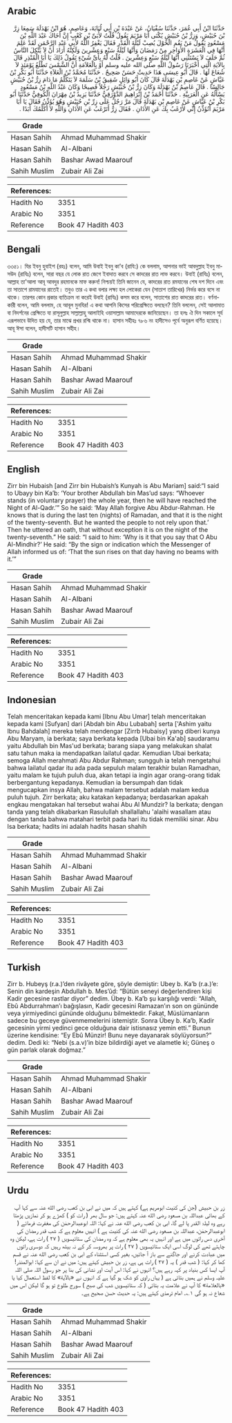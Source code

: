 ## Arabic


<div dir="rtl" lang="ar" style={{fontSize:'larger',backgroundColor:'#f8f9fa',padding:20}}>
حَدَّثَنَا ابْنُ أَبِي عُمَرَ، حَدَّثَنَا سُفْيَانُ، عَنْ عَبْدَةَ بْنِ أَبِي لُبَابَةَ، وَعَاصِمٍ، هُوَ ابْنُ بَهْدَلَةَ سَمِعَا زِرَّ بْنَ حُبَيْشٍ، وَزِرُّ بْنُ حُبَيْشٍ يُكْنَى أَبَا مَرْيَمَ يَقُولُ قُلْتُ لأُبَىِّ بْنِ كَعْبٍ إِنَّ أَخَاكَ عَبْدَ اللَّهِ بْنَ مَسْعُودٍ يَقُولُ مَنْ يَقُمِ الْحَوْلَ يُصِبْ لَيْلَةَ الْقَدْرِ فَقَالَ يَغْفِرُ اللَّهُ لأَبِي عَبْدِ الرَّحْمَنِ لَقَدْ عَلِمَ أَنَّهَا فِي الْعَشَرَةِ الأَوَاخِرِ مِنْ رَمَضَانَ وَأَنَّهَا لَيْلَةُ سَبْعٍ وَعِشْرِينَ وَلَكِنَّهُ أَرَادَ أَنْ لاَ يَتَّكِلَ النَّاسُ ثُمَّ حَلَفَ لاَ يَسْتَثْنِي أَنَّهَا لَيْلَةُ سَبْعٍ وَعِشْرِينَ ‏.‏ قُلْتُ لَهُ بِأَىِّ شَيْءٍ تَقُولُ ذَلِكَ يَا أَبَا الْمُنْذِرِ قَالَ بِالآيَةِ الَّتِي أَخْبَرَنَا رَسُولُ اللَّهِ صلى الله عليه وسلم أَوْ بِالْعَلاَمَةِ أَنَّ الشَّمْسَ تَطْلُعُ يَوْمَئِذٍ لاَ شُعَاعَ لَهَا ‏.‏ قَالَ أَبُو عِيسَى هَذَا حَدِيثٌ حَسَنٌ صَحِيحٌ ‏.‏ حَدَّثَنَا مُحَمَّدُ بْنُ الْعَلاَءِ حَدَّثَنَا أَبُو بَكْرِ بْنُ عَيَّاشٍ عَنْ عَاصِمِ بْنِ بَهْدَلَةَ قَالَ كَانَ أَبُو وَائِلٍ شَقِيقُ بْنُ سَلَمَةَ لاَ يَتَكَلَّمُ مَا دَامَ زِرُّ بْنُ حُبَيْشٍ جَالِسًا ‏.‏ قَالَ عَاصِمُ بْنُ بَهْدَلَةَ وَكَانَ زِرُّ بْنُ حُبَيْشٍ رَجُلاً فَصِيحًا وَكَانَ عَبْدُ اللَّهِ بْنُ مَسْعُودٍ يَسْأَلُهُ عَنِ الْعَرَبِيَّةِ ‏.‏ حَدَّثَنَا أَحْمَدُ بْنُ إِبْرَاهِيمَ الدَّوْرَقِيُّ حَدَّثَنَا يَزِيدُ بْنُ مِهْرَانَ الْكُوفِيُّ حَدَّثَنَا أَبُو بَكْرِ بْنُ عَيَّاشٍ عَنْ عَاصِمِ بْنِ بَهْدَلَةَ قَالَ مَرَّ رَجُلٌ عَلَى زِرِّ بْنِ حُبَيْشٍ وَهُوَ يُؤَذِّنُ فَقَالَ يَا أَبَا مَرْيَمَ أَتُؤَذِّنُ إِنِّي لأَرْغَبُ بِكَ عَنِ الأَذَانِ ‏.‏ فَقَالَ زِرٌّ أَتَرْغَبُ عَنِ الأَذَانِ وَاللَّهِ لاَ أُكَلِّمُكَ أَبَدًا ‏.‏
</div>
<div style={{backgroundColor:'#f8f9fa',padding:20, marginBottom: 10}}><table> <thead> <tr> <th>Grade</th> <th></th> </tr> </thead> <tbody> <tr><td>Hasan Sahih</td><td>Ahmad Muhammad Shakir</td></tr><tr><td>Hasan Sahih</td><td>Al-Albani</td></tr><tr><td>Hasan Sahih</td><td>Bashar Awad Maarouf</td></tr><tr><td>Sahih Muslim</td><td>Zubair Ali Zai</td></tr></tbody></table><table> <thead> <tr> <th>References:</th> <th></th> </tr> </thead> <tbody><tr><td>Hadith No</td><td>3351</td></tr><tr><td>Arabic No</td><td>3351</td></tr><tr><td>Reference</td><td>Book 47 Hadith 403</td></tr></tbody></table></div>

## Bengali


<div dir="ltr" lang="bn" style={{fontSize:'larger',backgroundColor:'#f8f9fa',padding:20}}>
৩৩৫১। যির ইবনু হুবাইশ (রহঃ) বলেন, আমি উবাই ইবনু কা’ব (রাযি:) কে বললাম, আপনার ভাই আবদুল্লাহ ইবনু মাসউদ (রাযিঃ) বলেন, সারা বছর যে লোক রাত জেগে ইবাদাত করবে সে কাদরের রাত লাভ করবে। উবাই (রাযিঃ) বলেন, আল্লাহ তা'আলা আবূ আবদুর রহমানকে মাফ করুন! নিশ্চয়ই তিনি জানেন যে, কাদরের রাত রমযানের শেষ দশ দিনে এবং তা সাতাশে রামযানের রাতেই। তবুও তার এ কথা বলার লক্ষ্য হল লোকেরা যেন (সাতাশ তারিখের) নির্ভর করে বসে না থাকে। তারপর কোন প্রকার ব্যতিক্রম না করেই উবাই (রাযিঃ) কসম করে বলেন, সাতাশের রাত কাদরের রাত। বর্ণনাকারী বলেন, আমি বললাম, হে আবূল মুনযির! এ কথা আপনি কিসের পরিপ্রেক্ষিতে বলছেন? তিনি বললেন, সেই আলামাত বা নিদর্শনের প্রেক্ষিতে যা রাসূলুল্লাহ সাল্লাল্লাহু আলাইহি ওয়াসাল্লাম আমাদেরকে জানিয়েছেন। তা হলঃ ঐ দিন সকালে সূর্য এরূপভাবে উদিত হয় যে, তার মাঝে প্রখর রশ্মি থাকে না। হাসান সহীহঃ ৭৮৬ নং হাদীসেও পূর্বে অনুরূপ বর্ণিত হয়েছে। আবূ ঈসা বলেন, হাদীসটি হাসান সহীহ।
</div>
<div style={{backgroundColor:'#f8f9fa',padding:20, marginBottom: 10}}><table> <thead> <tr> <th>Grade</th> <th></th> </tr> </thead> <tbody> <tr><td>Hasan Sahih</td><td>Ahmad Muhammad Shakir</td></tr><tr><td>Hasan Sahih</td><td>Al-Albani</td></tr><tr><td>Hasan Sahih</td><td>Bashar Awad Maarouf</td></tr><tr><td>Sahih Muslim</td><td>Zubair Ali Zai</td></tr></tbody></table><table> <thead> <tr> <th>References:</th> <th></th> </tr> </thead> <tbody><tr><td>Hadith No</td><td>3351</td></tr><tr><td>Arabic No</td><td>3351</td></tr><tr><td>Reference</td><td>Book 47 Hadith 403</td></tr></tbody></table></div>

## English


<div dir="ltr" lang="en" style={{fontSize:'larger',backgroundColor:'#f8f9fa',padding:20}}>
Zirr bin Hubaish [and Zirr bin Hubaish’s Kunyah is Abu Mariam] said:“I said to Ubayy bin Ka’b: ‘Your brother Abdullah bin Mas’ud says: “Whoever stands (in voluntary prayer) the whole year, then he will have reached the Night of Al-Qadr.’” So he said: ‘May Allah forgive Abu Abdur-Rahman. He knows that is during the last ten (nights) of Ramadan, and that it is the night of the twenty-seventh. But he wanted the people to not rely upon that.’ Then he uttered an oath, that without exception it is on the night of the twenty-seventh.” He said: “I said to him: ‘Why is it that you say that O Abu Al-Mindhir?’ He said: “By the sign or indication which the Messenger of Allah informed us of: ‘That the sun rises on that day having no beams with it.’”
</div>
<div style={{backgroundColor:'#f8f9fa',padding:20, marginBottom: 10}}><table> <thead> <tr> <th>Grade</th> <th></th> </tr> </thead> <tbody> <tr><td>Hasan Sahih</td><td>Ahmad Muhammad Shakir</td></tr><tr><td>Hasan Sahih</td><td>Al-Albani</td></tr><tr><td>Hasan Sahih</td><td>Bashar Awad Maarouf</td></tr><tr><td>Sahih Muslim</td><td>Zubair Ali Zai</td></tr></tbody></table><table> <thead> <tr> <th>References:</th> <th></th> </tr> </thead> <tbody><tr><td>Hadith No</td><td>3351</td></tr><tr><td>Arabic No</td><td>3351</td></tr><tr><td>Reference</td><td>Book 47 Hadith 403</td></tr></tbody></table></div>

## Indonesian


<div dir="ltr" lang="id" style={{fontSize:'larger',backgroundColor:'#f8f9fa',padding:20}}>
Telah menceritakan kepada kami [Ibnu Abu Umar] telah menceritakan kepada kami [Sufyan] dari [Abdah bin Abu Lubabah] serta ['Ashim yaitu Ibnu Bahdalah] mereka telah mendengar [Zirrb Hubaisy] yang diberi kunya Abu Maryam, ia berkata; saya berkata kepada [Ubai bin Ka'ab] saudaramu yaitu Abdullah bin Mas'ud berkata; barang siapa yang melakukan shalat satu tahun maka ia mendapatkan lailatul qadar. Kemudian Ubai berkata; semoga Allah merahmati Abu Abdur Rahman; sungguh ia telah mengetahui bahwa lailatul qadar itu ada pada sepuluh malam terakhir bulan Ramadhan, yaitu malam ke tujuh puluh dua, akan tetapi ia ingin agar orang-orang tidak berbergantung kepadanya. Kemudian ia bersumpah dan tidak mengucapkan insya Allah, bahwa malam tersebut adalah malam kedua puluh tujuh. Zirr berkata; aku katakan kepadanya; berdasarkan apakah engkau mengatakan hal tersebut wahai Abu Al Mundzir? Ia berkata; dengan tanda yang telah dikabarkan Rasulullah shallallahu 'alaihi wasallam atau dengan tanda bahwa matahari terbit pada hari itu tidak memiliki sinar. Abu Isa berkata; hadits ini adalah hadits hasan shahih
</div>
<div style={{backgroundColor:'#f8f9fa',padding:20, marginBottom: 10}}><table> <thead> <tr> <th>Grade</th> <th></th> </tr> </thead> <tbody> <tr><td>Hasan Sahih</td><td>Ahmad Muhammad Shakir</td></tr><tr><td>Hasan Sahih</td><td>Al-Albani</td></tr><tr><td>Hasan Sahih</td><td>Bashar Awad Maarouf</td></tr><tr><td>Sahih Muslim</td><td>Zubair Ali Zai</td></tr></tbody></table><table> <thead> <tr> <th>References:</th> <th></th> </tr> </thead> <tbody><tr><td>Hadith No</td><td>3351</td></tr><tr><td>Arabic No</td><td>3351</td></tr><tr><td>Reference</td><td>Book 47 Hadith 403</td></tr></tbody></table></div>

## Turkish


<div dir="ltr" lang="tr" style={{fontSize:'larger',backgroundColor:'#f8f9fa',padding:20}}>
Zirr b. Hubeyş (r.a.)’den rivâyete göre, şöyle demiştir: Ubey b. Ka’b (r.a.)’e: Senin din kardeşin Abdullah b. Mes’ûd: “Bütün seneyi değerlendiren kişi Kadir gecesine rastlar diyor” dedim. Übey b. Ka’b şu karşılığı verdi: “Allah, Ebû Abdurrahman’ı bağışlasın, Kadir gecesini Ramazan’ın son on gününde veya yirmiyedinci gününde olduğunu bilmektedir. Fakat, Müslümanların sadece bu geceye güvenmemelerini istemiştir. Sonra Übey b. Ka’b, Kadir gecesinin yirmi yedinci gece olduğuna dair istisnasız yemin etti.” Bunun üzerine kendisine: “Ey Ebû Münzir! Bunu neye dayanarak söylüyorsun?” dedim. Dedi ki: “Nebi (s.a.v)’in bize bildirdiği ayet ve alametle ki; Güneş o gün parlak olarak doğmaz.”
</div>
<div style={{backgroundColor:'#f8f9fa',padding:20, marginBottom: 10}}><table> <thead> <tr> <th>Grade</th> <th></th> </tr> </thead> <tbody> <tr><td>Hasan Sahih</td><td>Ahmad Muhammad Shakir</td></tr><tr><td>Hasan Sahih</td><td>Al-Albani</td></tr><tr><td>Hasan Sahih</td><td>Bashar Awad Maarouf</td></tr><tr><td>Sahih Muslim</td><td>Zubair Ali Zai</td></tr></tbody></table><table> <thead> <tr> <th>References:</th> <th></th> </tr> </thead> <tbody><tr><td>Hadith No</td><td>3351</td></tr><tr><td>Arabic No</td><td>3351</td></tr><tr><td>Reference</td><td>Book 47 Hadith 403</td></tr></tbody></table></div>

## Urdu


<div dir="rtl" lang="ur" style={{fontSize:'larger',backgroundColor:'#f8f9fa',padding:20}}>
زر بن حبیش (جن کی کنیت ابومریم ہے) کہتے ہیں کہ میں نے ابی بن کعب رضی الله عنہ سے کہا آپ کے بھائی عبداللہ بن مسعود رضی الله عنہ کہتے ہیں: جو سال بھر ( رات کو ) کھڑے ہو کر نمازیں پڑھتا رہے وہ لیلۃ القدر پا لے گا، ابی بن کعب رضی الله عنہ نے کہا: اللہ ابوعبدالرحمٰن کی مغفرت فرمائے ( ابوعبدالرحمٰن، عبداللہ بن مسعود رضی الله عنہ کی کنیت ہے ) انہیں معلوم ہے کہ شب قدر رمضان کی آخری دس راتوں میں ہے اور انہیں یہ بھی معلوم ہے کہ وہ رمضان کی ستائیسویں ( ۲۷ ) رات ہے، لیکن وہ چاہتے تھے کی لوگ اسی ایک ستائیسویں ( ۲۷ ) رات پر بھروسہ کر کے نہ بیٹھ رہیں کہ دوسری راتوں میں عبادت کرنے اور جاگنے سے باز آ جائیں، بغیر کسی استثناء کے ابی بن کعب رضی الله عنہ نے قسم کھا کر کہا: ( شب قدر ) یہ ( ۲۷ ) رات ہی ہے، زر بن حبیش کہتے ہیں: میں نے ان سے کہا: ابوالمنذر! آپ ایسا کس بنیاد پر کہہ رہے ہیں؟ انہوں نے کہا: اس آیت اور نشانی کی بنا پر جو رسول اللہ صلی اللہ علیہ وسلم نے ہمیں بتائی ہے ( یہاں راوی کو شک ہو گیا ہے کہ انہوں نے «بالآية» کا لفظ استعمال کیا یا «بالعلامة» کا آپ نے علامت یہ بتائی ( کہ ستائیسویں شب کی صبح ) سورج طلوع تو ہو گا لیکن اس میں شعاع نہ ہو گی ۱؎۔ امام ترمذی کہتے ہیں: یہ حدیث حسن صحیح ہے۔
</div>
<div style={{backgroundColor:'#f8f9fa',padding:20, marginBottom: 10}}><table> <thead> <tr> <th>Grade</th> <th></th> </tr> </thead> <tbody> <tr><td>Hasan Sahih</td><td>Ahmad Muhammad Shakir</td></tr><tr><td>Hasan Sahih</td><td>Al-Albani</td></tr><tr><td>Hasan Sahih</td><td>Bashar Awad Maarouf</td></tr><tr><td>Sahih Muslim</td><td>Zubair Ali Zai</td></tr></tbody></table><table> <thead> <tr> <th>References:</th> <th></th> </tr> </thead> <tbody><tr><td>Hadith No</td><td>3351</td></tr><tr><td>Arabic No</td><td>3351</td></tr><tr><td>Reference</td><td>Book 47 Hadith 403</td></tr></tbody></table></div>